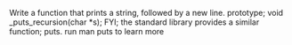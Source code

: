 Write a function that prints a string, followed by a new line. prototype; void _puts_recursion(char *s); FYI; the standard library provides a similar function; puts. run man puts to learn more
